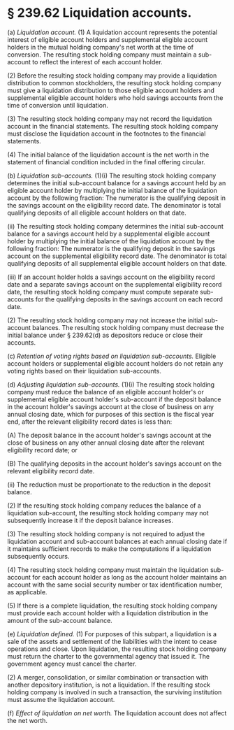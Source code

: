 # § 239.62   Liquidation accounts.

(a) *Liquidation account.* (1) A liquidation account represents the potential interest of eligible account holders and supplemental eligible account holders in the mutual holding company's net worth at the time of conversion. The resulting stock holding company must maintain a sub-account to reflect the interest of each account holder.


(2) Before the resulting stock holding company may provide a liquidation distribution to common stockholders, the resulting stock holding company must give a liquidation distribution to those eligible account holders and supplemental eligible account holders who hold savings accounts from the time of conversion until liquidation.


(3) The resulting stock holding company may not record the liquidation account in the financial statements. The resulting stock holding company must disclose the liquidation account in the footnotes to the financial statements.


(4) The initial balance of the liquidation account is the net worth in the statement of financial condition included in the final offering circular.


(b) *Liquidation sub-accounts.* (1)(i) The resulting stock holding company determines the initial sub-account balance for a savings account held by an eligible account holder by multiplying the initial balance of the liquidation account by the following fraction: The numerator is the qualifying deposit in the savings account on the eligibility record date. The denominator is total qualifying deposits of all eligible account holders on that date.


(ii) The resulting stock holding company determines the initial sub-account balance for a savings account held by a supplemental eligible account holder by multiplying the initial balance of the liquidation account by the following fraction: The numerator is the qualifying deposit in the savings account on the supplemental eligibility record date. The denominator is total qualifying deposits of all supplemental eligible account holders on that date.


(iii) If an account holder holds a savings account on the eligibility record date and a separate savings account on the supplemental eligibility record date, the resulting stock holding company must compute separate sub-accounts for the qualifying deposits in the savings account on each record date.


(2) The resulting stock holding company may not increase the initial sub-account balances. The resulting stock holding company must decrease the initial balance under § 239.62(d) as depositors reduce or close their accounts.


(c) *Retention of voting rights based on liquidation sub-accounts.* Eligible account holders or supplemental eligible account holders do not retain any voting rights based on their liquidation sub-accounts.


(d) *Adjusting liquidation sub-accounts.* (1)(i) The resulting stock holding company must reduce the balance of an eligible account holder's or supplemental eligible account holder's sub-account if the deposit balance in the account holder's savings account at the close of business on any annual closing date, which for purposes of this section is the fiscal year end, after the relevant eligibility record dates is less than:


(A) The deposit balance in the account holder's savings account at the close of business on any other annual closing date after the relevant eligibility record date; or


(B) The qualifying deposits in the account holder's savings account on the relevant eligibility record date.


(ii) The reduction must be proportionate to the reduction in the deposit balance.


(2) If the resulting stock holding company reduces the balance of a liquidation sub-account, the resulting stock holding company may not subsequently increase it if the deposit balance increases.


(3) The resulting stock holding company is not required to adjust the liquidation account and sub-account balances at each annual closing date if it maintains sufficient records to make the computations if a liquidation subsequently occurs.


(4) The resulting stock holding company must maintain the liquidation sub-account for each account holder as long as the account holder maintains an account with the same social security number or tax identification number, as applicable.


(5) If there is a complete liquidation, the resulting stock holding company must provide each account holder with a liquidation distribution in the amount of the sub-account balance.


(e) *Liquidation defined.* (1) For purposes of this subpart, a liquidation is a sale of the assets and settlement of the liabilities with the intent to cease operations and close. Upon liquidation, the resulting stock holding company must return the charter to the governmental agency that issued it. The government agency must cancel the charter.


(2) A merger, consolidation, or similar combination or transaction with another depository institution, is not a liquidation. If the resulting stock holding company is involved in such a transaction, the surviving institution must assume the liquidation account.


(f) *Effect of liquidation on net worth.* The liquidation account does not affect the net worth.




